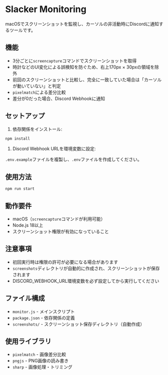 # Slacker Monitoring

macOSでスクリーンショットを監視し、カーソルの非活動時にDiscordに通知するツールです。

## 機能

- 3分ごとに`screencapture`コマンドでスクリーンショットを取得
- 時計などのUI変化による誤検知を防ぐため、右上170px × 30pxの領域を除外
- 前回のスクリーンショットと比較し、完全に一致していた場合は「カーソルが動いていない」と判定
- `pixelmatch`による差分比較
- 差分が0だった場合、Discord Webhookに通知

## セットアップ

1. 依存関係をインストール:

```bash
npm install
```

1. Discord Webhook URLを環境変数に設定:

`.env.example`ファイルを複製し、`.env`ファイルを作成してください。

## 使用方法

```bash
npm run start
```

## 動作要件

- macOS（`screencapture`コマンドが利用可能）
- Node.js 18以上
- スクリーンショット権限が有効になっていること

## 注意事項

- 初回実行時は権限の許可が必要になる場合があります
- `screenshots`ディレクトリが自動的に作成され、スクリーンショットが保存されます
- DISCORD_WEBHOOK_URL環境変数を必ず設定してから実行してください

## ファイル構成

- `monitor.js` - メインスクリプト
- `package.json` - 依存関係の定義
- `screenshots/` - スクリーンショット保存ディレクトリ（自動作成）

## 使用ライブラリ

- `pixelmatch` - 画像差分比較
- `pngjs` - PNG画像の読み書き
- `sharp` - 画像処理・トリミング
